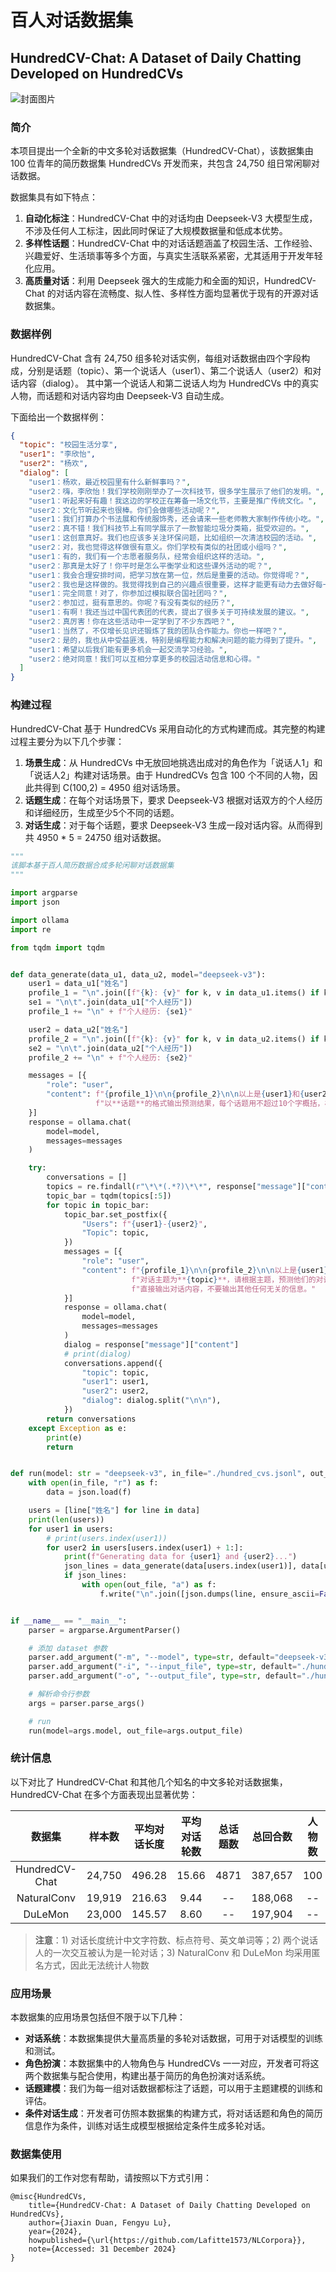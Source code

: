 # 百人对话数据集

## HundredCV-Chat: A Dataset of Daily Chatting Developed on HundredCVs

![封面图片](cover.jpg)

### 简介

本项目提出一个全新的中文多轮对话数据集（HundredCV-Chat），该数据集由 100 位青年的简历数据集 HundredCVs 开发而来，共包含 24,750 组日常闲聊对话数据。

数据集具有如下特点：
1. **自动化标注**：HundredCV-Chat 中的对话均由 Deepseek-V3 大模型生成，不涉及任何人工标注，因此同时保证了大规模数据量和低成本优势。
2. **多样性话题**：HundredCV-Chat 中的对话话题涵盖了校园生活、工作经验、兴趣爱好、生活琐事等多个方面，与真实生活联系紧密，尤其适用于开发年轻化应用。
3. **高质量对话**：利用 Deepseek 强大的生成能力和全面的知识，HundredCV-Chat 的对话内容在流畅度、拟人性、多样性方面均显著优于现有的开源对话数据集。

### 数据样例
HundredCV-Chat 含有 24,750 组多轮对话实例，每组对话数据由四个字段构成，分别是话题（topic）、第一个说话人（user1）、第二个说话人（user2）和对话内容（dialog）。
其中第一个说话人和第二说话人均为 HundredCVs 中的真实人物，而话题和对话内容均由 Deepseek-V3 自动生成。

下面给出一个数据样例：
```json
{
  "topic": "校园生活分享", 
  "user1": "李欣怡", 
  "user2": "杨欢", 
  "dialog": [
    "user1：杨欢，最近校园里有什么新鲜事吗？", 
    "user2：嗨，李欣怡！我们学校刚刚举办了一次科技节，很多学生展示了他们的发明。", 
    "user1：听起来好有趣！我这边的学校正在筹备一场文化节，主要是推广传统文化。", 
    "user2：文化节听起来也很棒。你们会做哪些活动呢？", 
    "user1：我们打算办个书法展和传统服饰秀，还会请来一些老师教大家制作传统小吃。", 
    "user2：真不错！我们科技节上有同学展示了一款智能垃圾分类箱，挺受欢迎的。", 
    "user1：这创意真好。我们也应该多关注环保问题，比如组织一次清洁校园的活动。", 
    "user2：对，我也觉得这样做很有意义。你们学校有类似的社团或小组吗？", 
    "user1：有的，我们有一个志愿者服务队，经常会组织这样的活动。", 
    "user2：那真是太好了！你平时是怎么平衡学业和这些课外活动的呢？", 
    "user1：我会合理安排时间，把学习放在第一位，然后是重要的活动。你觉得呢？", 
    "user2：我也是这样做的。我觉得找到自己的兴趣点很重要，这样才能更有动力去做好每一件事。", 
    "user1：完全同意！对了，你参加过模拟联合国社团吗？", 
    "user2：参加过，挺有意思的。你呢？有没有类似的经历？", 
    "user1：有啊！我还当过中国代表团的代表，提出了很多关于可持续发展的建议。", 
    "user2：真厉害！你在这些活动中一定学到了不少东西吧？", 
    "user1：当然了，不仅增长见识还锻炼了我的团队合作能力。你也一样吧？", 
    "user2：是的，我也从中受益匪浅，特别是编程能力和解决问题的能力得到了提升。", 
    "user1：希望以后我们能有更多机会一起交流学习经验。", 
    "user2：绝对同意！我们可以互相分享更多的校园活动信息和心得。"
  ]
}
```

### 构建过程
HundredCV-Chat 基于 HundredCVs 采用自动化的方式构建而成。其完整的构建过程主要分为以下几个步骤：
1. **场景生成**：从 HundredCVs 中无放回地挑选出成对的角色作为「说话人1」和「说话人2」构建对话场景。由于 HundredCVs 包含 100 个不同的人物，因此共得到 C(100,2) = 4950 组对话场景。
2. **话题生成**：在每个对话场景下，要求 Deepseek-V3 根据对话双方的个人经历和详细经历，生成至少5个不同的话题。
3. **对话生成**：对于每个话题，要求 Deepseek-V3 生成一段对话内容。从而得到共 4950 * 5 = 24750 组对话数据。

```python
"""
该脚本基于百人简历数据合成多轮闲聊对话数据集
"""

import argparse
import json

import ollama
import re

from tqdm import tqdm


def data_generate(data_u1, data_u2, model="deepseek-v3"):
    user1 = data_u1["姓名"]
    profile_1 = "\n".join([f"{k}: {v}" for k, v in data_u1.items() if k not in ["个人经历", "详细经历", "个人自述"]])
    se1 = "\n\t".join(data_u1["个人经历"])
    profile_1 += "\n" + f"个人经历: {se1}"

    user2 = data_u2["姓名"]
    profile_2 = "\n".join([f"{k}: {v}" for k, v in data_u2.items() if k not in ["个人经历", "详细经历", "个人自述"]])
    se2 = "\n\t".join(data_u2["个人经历"])
    profile_2 += "\n" + f"个人经历: {se2}"

    messages = [{
        "role": "user",
        "content": f"{profile_1}\n\n{profile_2}\n\n以上是{user1}和{user2}的基本信息，他们即将进行一次对话，请预测他们对话的主题可能有哪些？"
                   f"以**话题**的格式输出预测结果，每个话题用不超过10个字概括，相邻两个话题间用换行符分隔，不要输出其他任何无关的信息。"
    }]
    response = ollama.chat(
        model=model,
        messages=messages
    )

    try:
        conversations = []
        topics = re.findall(r"\*\*(.*?)\*\*", response["message"]["content"])
        topic_bar = tqdm(topics[:5])
        for topic in topic_bar:
            topic_bar.set_postfix({
                "Users": f"{user1}-{user2}",
                "Topic": topic,
            })
            messages = [{
                "role": "user",
                "content": f"{profile_1}\n\n{profile_2}\n\n以上是{user1}和{user2}的基本信息，他们即将进行一次对话，"
                           f"对话主题为**{topic}**，请根据主题，预测他们的对话内容。要求对话语句尽量简短，轮次尽量多，"
                           f"直接输出对话内容，不要输出其他任何无关的信息。"
            }]
            response = ollama.chat(
                model=model,
                messages=messages
            )
            dialog = response["message"]["content"]
            # print(dialog)
            conversations.append({
                "topic": topic,
                "user1": user1,
                "user2": user2,
                "dialog": dialog.split("\n\n"),
            })
        return conversations
    except Exception as e:
        print(e)
        return


def run(model: str = "deepseek-v3", in_file="./hundred_cvs.jsonl", out_file="./hundred_chat.jsonl"):
    with open(in_file, "r") as f:
        data = json.load(f)

    users = [line["姓名"] for line in data]
    print(len(users))
    for user1 in users:
        # print(users.index(user1))
        for user2 in users[users.index(user1) + 1:]:
            print(f"Generating data for {user1} and {user2}...")
            json_lines = data_generate(data[users.index(user1)], data[users.index(user2)], model=model)
            if json_lines:
                with open(out_file, "a") as f:
                    f.write("\n".join([json.dumps(line, ensure_ascii=False) for line in json_lines]) + "\n")


if __name__ == "__main__":
    parser = argparse.ArgumentParser()

    # 添加 dataset 参数
    parser.add_argument("-m", "--model", type=str, default="deepseek-v3", help="generation model")
    parser.add_argument("-i", "--input_file", type=str, default="./hundred_cvs.jsonl", help="input file")
    parser.add_argument("-o", "--output_file", type=str, default="./hundred_chat.jsonl", help="output file")

    # 解析命令行参数
    args = parser.parse_args()

    # run
    run(model=args.model, out_file=args.output_file)
```

### 统计信息

以下对比了 HundredCV-Chat 和其他几个知名的中文多轮对话数据集，HundredCV-Chat 在多个方面表现出显著优势：

|      数据集       |  样本数   | 平均对话长度 | 平均对话轮数 | 总话题数 |  总回合数   | 人物数 |
|:--------------:|:------:|:------:|:------:|:----:|:-------:|:---:|
| HundredCV-Chat | 24,750 | 496.28 | 15.66  | 4871 | 387,657 | 100 |
|  NaturalConv   | 19,919 | 216.63 |  9.44  |  --  | 188,068 | --  |
|    DuLeMon     | 23,000 | 145.57 |  8.60  |  --  | 197,904 | --  |

> **注意**：1) 对话长度统计中文字符数、标点符号、英文单词等；2) 两个说话人的一次交互被认为是一轮对话；3) NaturalConv 和 DuLeMon 均采用匿名方式，因此无法统计人物数

### 应用场景
本数据集的应用场景包括但不限于以下几种：
- **对话系统**：本数据集提供大量高质量的多轮对话数据，可用于对话模型的训练和测试。
- **角色扮演**：本数据集中的人物角色与 HundredCVs 一一对应，开发者可将这两个数据集与配合使用，构建出基于简历的角色扮演对话系统。
- **话题建模**：我们为每一组对话数据都标注了话题，可以用于主题建模的训练和评估。
- **条件对话生成**：开发者可仿照本数据集的构建方式，将对话话题和角色的简历信息作为条件，训练对话生成模型根据给定条件生成多轮对话。


### 数据集使用
如果我们的工作对您有帮助，请按照以下方式引用：
```
@misc{HundredCVs,
    title={HundredCV-Chat: A Dataset of Daily Chatting Developed on HundredCVs},
    author={Jiaxin Duan, Fengyu Lu},
    year={2024},
    howpublished={\url{https://github.com/Lafitte1573/NLCorpora}},
    note={Accessed: 31 December 2024}
}
```
